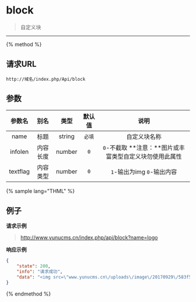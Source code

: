 # block

> 自定义块

---

{% method %}

## 请求URL

    http://域名/index.php/Api/block

## 参数

|参数名|别名|类型|默认值|说明|
|:----:|:--:|:--:|:----:|:--:|
|name|标题|string|`必填`|自定义块名称|
|infolen|内容长度|number|`0`|`0`-不截取 **注意：**图片或丰富类型自定义块勿使用此属性|
|textflag|内容类型|number|`0`|`1`-输出为img `0`-输出内容|

{% sample lang="THML" %}

## 例子

**请求示例**

> http://www.yunucms.cn/index.php/api/block?name=logo

**响应示例**

```json
{
    "state": 200,
    "info": "请求成功",
    "data": "<img src=\"www.yunucms.cn\/uploads\/image\/20170929\/583f583fa9414bed1f230809411004dd.png\" \/>"
}
```

{% endmethod %}
